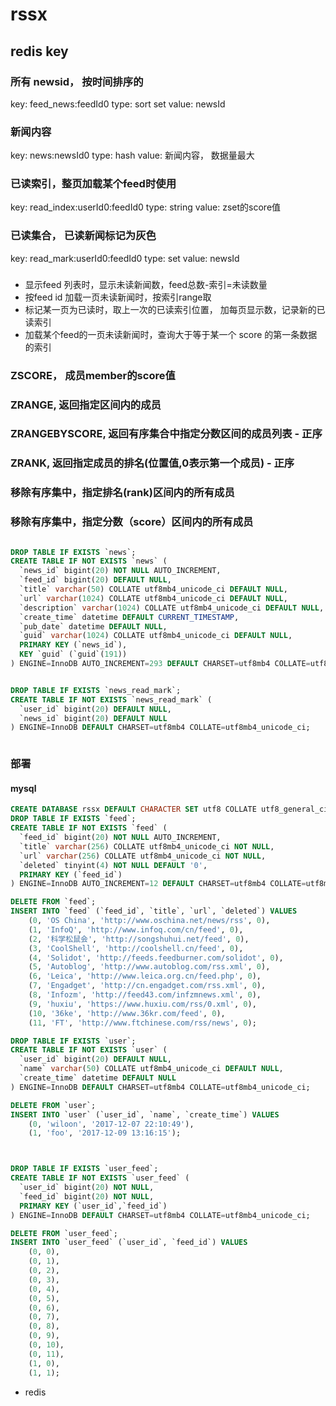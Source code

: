 # rssx

## redis key
### 所有 newsid， 按时间排序的
key: feed_news:feedId0
type: sort set
value: newsId

### 新闻内容
key: news:newsId0
type: hash
value: 新闻内容， 数据量最大

### 已读索引，整页加载某个feed时使用
key: read_index:userId0:feedId0
type: string
value: zset的score值

### 已读集合， 已读新闻标记为灰色
key: read_mark:userId0:feedId0
type: set
value: newsId

###
- 显示feed 列表时，显示未读新闻数，feed总数-索引=未读数量
- 按feed id 加载一页未读新闻时，按索引range取
- 标记某一页为已读时，取上一次的已读索引位置， 加每页显示数，记录新的已读索引
- 加载某个feed的一页未读新闻时，查询大于等于某一个 score 的第一条数据的索引

### ZSCORE， 成员member的score值
### ZRANGE, 返回指定区间内的成员
### ZRANGEBYSCORE, 返回有序集合中指定分数区间的成员列表 - 正序
### ZRANK, 返回指定成员的排名(位置值,0表示第一个成员) - 正序
### 移除有序集中，指定排名(rank)区间内的所有成员
### 移除有序集中，指定分数（score）区间内的所有成员


```sql

DROP TABLE IF EXISTS `news`;
CREATE TABLE IF NOT EXISTS `news` (
  `news_id` bigint(20) NOT NULL AUTO_INCREMENT,
  `feed_id` bigint(20) DEFAULT NULL,
  `title` varchar(50) COLLATE utf8mb4_unicode_ci DEFAULT NULL,
  `url` varchar(1024) COLLATE utf8mb4_unicode_ci DEFAULT NULL,
  `description` varchar(1024) COLLATE utf8mb4_unicode_ci DEFAULT NULL,
  `create_time` datetime DEFAULT CURRENT_TIMESTAMP,
  `pub_date` datetime DEFAULT NULL,
  `guid` varchar(1024) COLLATE utf8mb4_unicode_ci DEFAULT NULL,
  PRIMARY KEY (`news_id`),
  KEY `guid` (`guid`(191))
) ENGINE=InnoDB AUTO_INCREMENT=293 DEFAULT CHARSET=utf8mb4 COLLATE=utf8mb4_unicode_ci;


DROP TABLE IF EXISTS `news_read_mark`;
CREATE TABLE IF NOT EXISTS `news_read_mark` (
  `user_id` bigint(20) DEFAULT NULL,
  `news_id` bigint(20) DEFAULT NULL
) ENGINE=InnoDB DEFAULT CHARSET=utf8mb4 COLLATE=utf8mb4_unicode_ci;



```
 


### 部署
#### mysql
```sql
CREATE DATABASE rssx DEFAULT CHARACTER SET utf8 COLLATE utf8_general_ci;
DROP TABLE IF EXISTS `feed`;
CREATE TABLE IF NOT EXISTS `feed` (
  `feed_id` bigint(20) NOT NULL AUTO_INCREMENT,
  `title` varchar(256) COLLATE utf8mb4_unicode_ci NOT NULL,
  `url` varchar(256) COLLATE utf8mb4_unicode_ci NOT NULL,
  `deleted` tinyint(4) NOT NULL DEFAULT '0',
  PRIMARY KEY (`feed_id`)
) ENGINE=InnoDB AUTO_INCREMENT=12 DEFAULT CHARSET=utf8mb4 COLLATE=utf8mb4_unicode_ci;

DELETE FROM `feed`;
INSERT INTO `feed` (`feed_id`, `title`, `url`, `deleted`) VALUES
	(0, 'OS China', 'http://www.oschina.net/news/rss', 0),
	(1, 'InfoQ', 'http://www.infoq.com/cn/feed', 0),
	(2, '科学松鼠会', 'http://songshuhui.net/feed', 0),
	(3, 'CoolShell', 'http://coolshell.cn/feed', 0),
	(4, 'Solidot', 'http://feeds.feedburner.com/solidot', 0),
	(5, 'Autoblog', 'http://www.autoblog.com/rss.xml', 0),
	(6, 'Leica', 'http://www.leica.org.cn/feed.php', 0),
	(7, 'Engadget', 'http://cn.engadget.com/rss.xml', 0),
	(8, 'Infozm', 'http://feed43.com/infzmnews.xml', 0),
	(9, 'huxiu', 'https://www.huxiu.com/rss/0.xml', 0),
	(10, '36ke', 'http://www.36kr.com/feed', 0),
	(11, 'FT', 'http://www.ftchinese.com/rss/news', 0);

DROP TABLE IF EXISTS `user`;
CREATE TABLE IF NOT EXISTS `user` (
  `user_id` bigint(20) DEFAULT NULL,
  `name` varchar(50) COLLATE utf8mb4_unicode_ci DEFAULT NULL,
  `create_time` datetime DEFAULT NULL
) ENGINE=InnoDB DEFAULT CHARSET=utf8mb4 COLLATE=utf8mb4_unicode_ci;

DELETE FROM `user`;
INSERT INTO `user` (`user_id`, `name`, `create_time`) VALUES
	(0, 'wiloon', '2017-12-07 22:10:49'),
	(1, 'foo', '2017-12-09 13:16:15');



DROP TABLE IF EXISTS `user_feed`;
CREATE TABLE IF NOT EXISTS `user_feed` (
  `user_id` bigint(20) NOT NULL,
  `feed_id` bigint(20) NOT NULL,
  PRIMARY KEY (`user_id`,`feed_id`)
) ENGINE=InnoDB DEFAULT CHARSET=utf8mb4 COLLATE=utf8mb4_unicode_ci;

DELETE FROM `user_feed`;
INSERT INTO `user_feed` (`user_id`, `feed_id`) VALUES
	(0, 0),
	(0, 1),
	(0, 2),
	(0, 3),
	(0, 4),
	(0, 5),
	(0, 6),
	(0, 7),
	(0, 8),
	(0, 9),
	(0, 10),
	(0, 11),
	(1, 0),
	(1, 1);
```

- redis


